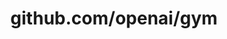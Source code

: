 ---
layout: post
title: github.com/openai/gym
categories: link
tags: [انگلیسی, گیت‌هاب, برنامه‌نویسی]
---